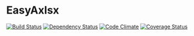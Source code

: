 EasyAxlsx
======

[![Build Status](https://secure.travis-ci.org/dmsilaev/light_axlsx_builder.png?branch=master)][travis]
[![Dependency Status](https://gemnasium.com/dmsilaev/light_axlsx_builder.png)][gemnasium]
[![Code Climate](https://codeclimate.com/github/dmsilaev/light_axlsx_builder.png)][codeclimate]
[![Coverage Status](https://coveralls.io/repos/dmsilaev/light_axlsx_builder/badge.png?branch=master)][coveralls]

[travis]: https://travis-ci.org/dmsilaev/light_axlsx_builder
[gemnasium]: https://gemnasium.com/dmsilaev/light_axlsx_builder
[codeclimate]: https://codeclimate.com/github/dmsilaev/light_axlsx_builder
[coveralls]: https://coveralls.io/r/dmsilaev/light_axlsx_builder
